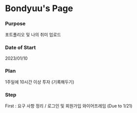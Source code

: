 # Bondyuu's Page

### Purpose
포트폴리오 및 나의 취미 업로드

### Date of Start
2023/01/10

### Plan
1주일에 10시간 이상 투자 (기록해두기)

### Step
First : 요구 사항 정리 / 로그인 및 회원가입 와이어프레임 (Due to 1/21)


